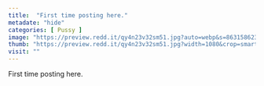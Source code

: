 ```yaml
---
title:  "First time posting here."
metadate: "hide"
categories: [ Pussy ]
image: "https://preview.redd.it/qy4n23v32sm51.jpg?auto=webp&s=863158623333ccee1f0bb81a3e2852ff411d856a"
thumb: "https://preview.redd.it/qy4n23v32sm51.jpg?width=1080&crop=smart&auto=webp&s=9855f0e1eed35cdb077be24041a4028b411762c9"
visit: ""
---
```

First time posting here.
